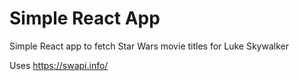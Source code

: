 # Simple React App
Simple React app to fetch Star Wars movie titles for Luke Skywalker

Uses https://swapi.info/
